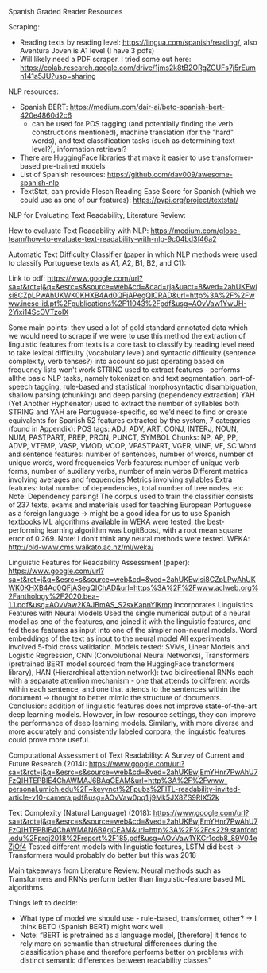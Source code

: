 Spanish Graded Reader Resources

Scraping: 

- Reading texts by reading level: https://lingua.com/spanish/reading/, also Aventura Joven is A1 level (I have 3 pdfs)
- Will likely need a PDF scraper. I tried some out here: https://colab.research.google.com/drive/1jms2k8tB2ORgZGUFs7j5rEumn141a5JU?usp=sharing


NLP resources:

- Spanish BERT: https://medium.com/dair-ai/beto-spanish-bert-420e4860d2c6
    - can be used for POS tagging (and potentially finding the verb constructions mentioned), machine translation (for the "hard" words), and text classification tasks
(such as determining text level?), information retrieval?
- There are HuggingFace libraries that make it easier to use transformer-based pre-trained models
- List of Spanish resources: https://github.com/dav009/awesome-spanish-nlp
- TextStat, can provide Flesch Reading Ease Score for Spanish (which we could use as one of our features): https://pypi.org/project/textstat/ 


NLP for Evaluating Text Readability, Literature Review: 

How to evaluate Text Readability with NLP:
https://medium.com/glose-team/how-to-evaluate-text-readability-with-nlp-9c04bd3f46a2 

Automatic Text Difficulty Classifier (paper in which NLP methods were used to classify Portuguese texts as A1, A2, B1, B2, and C1): 

Link to pdf: https://www.google.com/url?sa=t&rct=j&q=&esrc=s&source=web&cd=&cad=rja&uact=8&ved=2ahUKEwisi8CZpLPwAhUKWK0KHXB4Ad0QFjAPegQICRAD&url=http%3A%2F%2Fwww.inesc-id.pt%2Fpublications%2F11043%2Fpdf&usg=AOvVaw1YwUH-2Yixi14ScOVTzoIX

Some main points:
 they used a lot of gold standard annotated data which we would need to scrape if we were to use this method
the extraction of linguistic features from texts is a core task to classify by reading level
need to take lexical difficulty (vocabulary level) and syntactic difficulty (sentence complexity, verb tenses?) into account
 so just operating based on frequency lists won't work
STRING used to extract features - performs allthe basic NLP tasks, namely tokenization and text segmentation, part-of-speech tagging, rule-based and statistical morphosyntactic disambiguation, shallow parsing (chunking) and deep parsing (dependency extraction)
YAH (Yet Another Hyphenator) used to extract the number of syllables
both STRING and YAH are Portuguese-specific, so we’d need to find or create equivalents for Spanish
52 features extracted by the system, 7 categories (found in Appendix):
POS tags: ADJ, ADV, ART, CONJ, INTERJ, NOUN, NUM, PASTPART, PREP, PRON, PUNCT, SYMBOL
Chunks: NP, AP, PP, ADVP, VTEMP, VASP, VMOD, VCOP, VPASTPART, VGER, VINF, VF, SC
Word and sentence features: number of sentences, number of words, number of unique words, word frequencies
Verb features: number of unique verb forms, number of auxiliary verbs, number of main verbs
Different metrics involving averages and frequencies
Metrics involving syllables
Extra features: total number of dependencies, total number of tree nodes, etc
Note: Dependency parsing!
The corpus used to train the classifier consists of 237 texts, exams and materials used for teaching European Portuguese as a foreign language -> might be a good idea for us to use Spanish textbooks
ML algorithms available in WEKA were tested, the best-performing learning algorithm was LogitBoost, with a root mean square error of 0.269. Note: I don’t think any neural methods were tested. WEKA: http://old-www.cms.waikato.ac.nz/ml/weka/

Linguistic Features for Readability Assessment (paper): 
https://www.google.com/url?sa=t&rct=j&q=&esrc=s&source=web&cd=&ved=2ahUKEwisi8CZpLPwAhUKWK0KHXB4Ad0QFjASegQIChAD&url=https%3A%2F%2Fwww.aclweb.org%2Fanthology%2F2020.bea-1.1.pdf&usg=AOvVaw2KAJBmAS_S2sxKapnYIKmp
Incorporates Linguistics Features with Neural Models
Used the single numerical output of a neural model as one of the features, and joined it with the linguistic features, and fed these features as input into one of the simpler non-neural models. 
Word embeddings of the text as input to the neural model
All experiments involved 5-fold cross validation. 
Models tested: SVMs, Linear Models and Logistic Regression, CNN (Convolutional Neural Networks), Transformers (pretrained BERT model sourced from the HuggingFace transformers library), HAN (Hierarchical attention network): two bidirectional RNNs each with a separate attention mechanism - one that attends to different words within each sentence, and one that attends to the sentences within the document -> thought to better mimic the structure of documents. 
Conclusion: addition of linguistic features does not improve state-of-the-art deep learning models. However, in low-resource settings, they can improve the performance of deep learning models. Similarly, with more diverse and more accurately and consistently labeled corpora, the linguistic features could prove more useful.


Computational Assessment of Text Readability:
A Survey of Current and Future Research (2014): https://www.google.com/url?sa=t&rct=j&q=&esrc=s&source=web&cd=&ved=2ahUKEwjEmYHnr7PwAhU7FzQIHTEPBIE4ChAWMAJ6BAgGEAM&url=http%3A%2F%2Fwww-personal.umich.edu%2F~kevynct%2Fpubs%2FITL-readability-invited-article-v10-camera.pdf&usg=AOvVaw0pq1ij9Mk5JX8ZS9RlX52k

Text Complexity (Natural Language) (2018): https://www.google.com/url?sa=t&rct=j&q=&esrc=s&source=web&cd=&ved=2ahUKEwjEmYHnr7PwAhU7FzQIHTEPBIE4ChAWMAN6BAgCEAM&url=http%3A%2F%2Fcs229.stanford.edu%2Fproj2018%2Freport%2F185.pdf&usg=AOvVaw1YKCr1ccb8_89V04eZjOf4 
Tested different models with linguistic features, LSTM did best -> Transformers would probably do better but this was 2018


Main takeaways from Literature Review:
Neural methods such as Transformers and RNNs perform better than linguistic-feature based ML algorithms.


Things left to decide:
- What type of model we should use - rule-based, transformer, other?
    -> I think BETO (Spanish BERT) might work well
-    Note: “BERT is pretrained as a language
model, [therefore] it tends to rely more on semantic
than structural differences during the classification
phase and therefore performs better on problems
with distinct semantic differences between readability
classes”

